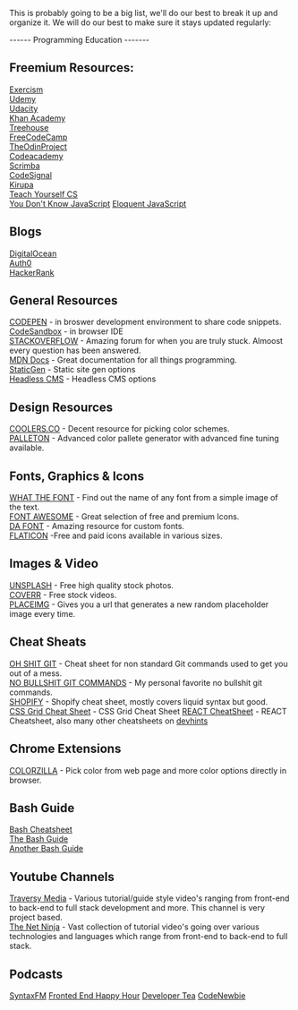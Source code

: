 This is probably going to be a big list, we'll do our best to break it up and organize it. We will do our best to make sure it stays updated regularly:

------ Programming Education -------

## Freemium Resources:

[Exercism](https://exercism.io)  
[Udemy](https://www.udemy.com/)  
[Udacity](https://www.udacity.com/)  
[Khan Academy](https://www.khanacademy.org/)  
[Treehouse](https://teamtreehouse.com)  
[FreeCodeCamp](https://www.freecodecamp.org/)  
[TheOdinProject](https://www.theodinproject.com/)  
[Codeacademy](https://www.codecademy.com/)  
[Scrimba](https://scrimba.com/)  
[CodeSignal](https://codesignal.com/)  
[Kirupa](https://www.kirupa.com/)  
[Teach Yourself CS](teachyourselfcs.com)  
[You Don't Know JavaScript](https://github.com/getify/You-Dont-Know-JS)
[Eloquent JavaScript](https://eloquentjavascript.net/)

## Blogs

[DigitalOcean](https://www.digitalocean.com/)  
[Auth0](https://auth0.com)  
[HackerRank](https://www.hackerrank.com)

## General Resources

[CODEPEN](https://codepen.io/) - in broswer development environment to share code snippets.  
[CodeSandbox](https://codesandbox.io) - in browser IDE  
[STACKOVERFLOW](https://stackoverflow.com/) - Amazing forum for when you are truly stuck. Almoost every question has been answered.  
[MDN Docs](https://developer.mozilla.org/en-US/) - Great documentation for all things programming.  
[StaticGen](https://www.staticgen.com/) - Static site gen options  
[Headless CMS](https://headlesscms.org/) - Headless CMS options

## Design Resources

[COOLERS.CO](https://coolors.co/) - Decent resource for picking color schemes.  
[PALLETON](http://www.paletton.com/) - Advanced color pallete generator with advanced fine tuning available.

## Fonts, Graphics & Icons

[WHAT THE FONT](https://www.myfonts.com/WhatTheFont/) - Find out the name of any font from a simple image of the text.  
[FONT AWESOME](https://fontawesome.com/) - Great selection of free and premium Icons.  
[DA FONT](https://www.dafont.com/) - Amazing resource for custom fonts.  
[FLATICON](https://www.flaticon.com/) -Free and paid icons available in various sizes.

## Images & Video

[UNSPLASH](https://unsplash.com/) - Free high quality stock photos.  
[COVERR](https://coverr.co/) - Free stock videos.  
[PLACEIMG](http://www.placeimg.com/) - Gives you a url that generates a new random placeholder image every time.

## Cheat Sheats

[OH SHIT GIT](http://ohshitgit.com/) - Cheat sheet for non standard Git commands used to get you out of a mess.  
[NO BULLSHIT GIT COMMANDS](https://rogerdudler.github.io/git-guide/) - My personal favorite no bullshit git commands.  
[SHOPIFY](https://www.shopify.com/partners/shopify-cheat-sheet) - Shopify cheat sheet, mostly covers liquid syntax but good.  
[CSS Grid Cheat Sheet](http://grid.malven.co/) - CSS Grid Cheat Sheet
[REACT CheatSheet](https://devhints.io/react) - REACT Cheatsheet, also many other cheatsheets on [devhints](https://devhints.io/)


## Chrome Extensions

[COLORZILLA](http://www.colorzilla.com/chrome/) - Pick color from web page and more color options directly in browser.

## Bash Guide

[Bash Cheatsheet](https://github.com/LeCoupa/awesome-cheatsheets/blob/master/languages/bash.sh)  
[The Bash Guide](https://guide.bash.academy/)  
[Another Bash Guide](http://mywiki.wooledge.org/BashGuide)

## Youtube Channels

[Traversy Media](https://www.youtube.com/channel/UC29ju8bIPH5as8OGnQzwJyA/) - Various tutorial/guide style video's ranging from front-end to back-end to full stack development and more. This channel is very project based.  
[The Net Ninja](https://www.youtube.com/channel/UCW5YeuERMmlnqo4oq8vwUpg/) - Vast collection of tutorial video's going over various technologies and languages which range from front-end to back-end to full stack.

## Podcasts

[SyntaxFM](https://syntax.fm/)
[Fronted End Happy Hour](http://frontendhappyhour.com/)
[Developer Tea](https://spec.fm/podcasts/developer-tea)
[CodeNewbie](https://www.codenewbie.org/podcast)

